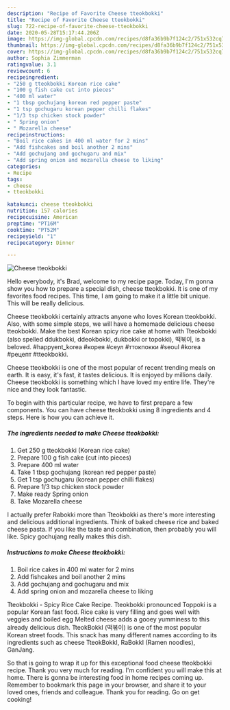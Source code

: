 ```yaml
---
description: "Recipe of Favorite Cheese tteokbokki"
title: "Recipe of Favorite Cheese tteokbokki"
slug: 722-recipe-of-favorite-cheese-tteokbokki
date: 2020-05-28T15:17:44.206Z
image: https://img-global.cpcdn.com/recipes/d8fa36b9b7f124c2/751x532cq70/cheese-tteokbokki-recipe-main-photo.jpg
thumbnail: https://img-global.cpcdn.com/recipes/d8fa36b9b7f124c2/751x532cq70/cheese-tteokbokki-recipe-main-photo.jpg
cover: https://img-global.cpcdn.com/recipes/d8fa36b9b7f124c2/751x532cq70/cheese-tteokbokki-recipe-main-photo.jpg
author: Sophia Zimmerman
ratingvalue: 3.1
reviewcount: 6
recipeingredient:
- "250 g tteokbokki Korean rice cake"
- "100 g fish cake cut into pieces"
- "400 ml water"
- "1 tbsp gochujang korean red pepper paste"
- "1 tsp gochugaru korean pepper chilli flakes"
- "1/3 tsp chicken stock powder"
- " Spring onion"
- " Mozarella cheese"
recipeinstructions:
- "Boil rice cakes in 400 ml water for 2 mins"
- "Add fishcakes and boil another 2 mins"
- "Add gochujang and gochugaru and mix"
- "Add spring onion and mozarella cheese to liking"
categories:
- Recipe
tags:
- cheese
- tteokbokki

katakunci: cheese tteokbokki 
nutrition: 157 calories
recipecuisine: American
preptime: "PT16M"
cooktime: "PT52M"
recipeyield: "1"
recipecategory: Dinner

---
```



![Cheese tteokbokki](https://img-global.cpcdn.com/recipes/d8fa36b9b7f124c2/751x532cq70/cheese-tteokbokki-recipe-main-photo.jpg)

Hello everybody, it's Brad, welcome to my recipe page. Today, I'm gonna show you how to prepare a special dish, cheese tteokbokki. It is one of my favorites food recipes. This time, I am going to make it a little bit unique. This will be really delicious.

Cheese tteokbokki certainly attracts anyone who loves Korean tteokbokki. Also, with some simple steps, we will have a homemade delicious cheese tteokbokki. Make the best Korean spicy rice cake at home with Tteokbokki (also spelled ddukbokki, ddeokbokki, dukbokki or topokki), 떡볶이, is a beloved. #happyent_korea #корея #сеул #ттокпокки #seoul #korea #рецепт #tteokbokki.

Cheese tteokbokki is one of the most popular of recent trending meals on earth. It is easy, it's fast, it tastes delicious. It is enjoyed by millions daily. Cheese tteokbokki is something which I have loved my entire life. They're nice and they look fantastic.


To begin with this particular recipe, we have to first prepare a few components. You can have cheese tteokbokki using 8 ingredients and 4 steps. Here is how you can achieve it.

<!--inarticleads1-->

##### The ingredients needed to make Cheese tteokbokki:

1. Get 250 g tteokbokki (Korean rice cake)
1. Prepare 100 g fish cake (cut into pieces)
1. Prepare 400 ml water
1. Take 1 tbsp gochujang (korean red pepper paste)
1. Get 1 tsp gochugaru (korean pepper chilli flakes)
1. Prepare 1/3 tsp chicken stock powder
1. Make ready  Spring onion
1. Take  Mozarella cheese


I actually prefer Rabokki more than Tteokbokki as there&#39;s more interesting and delicious additional ingredients. Think of baked cheese rice and baked cheese pasta. If you like the taste and combination, then probably you will like. Spicy gochujang really makes this dish. 

<!--inarticleads2-->

##### Instructions to make Cheese tteokbokki:

1. Boil rice cakes in 400 ml water for 2 mins
1. Add fishcakes and boil another 2 mins
1. Add gochujang and gochugaru and mix
1. Add spring onion and mozarella cheese to liking


Tteokbokki - Spicy Rice Cake Recipe. Tteokbokki pronounced Toppoki is a popular Korean fast food. Rice cake is very filling and goes well with veggies and boiled egg Melted cheese adds a gooey yumminess to this already delicious dish. TteokBokkI (떡볶이) is one of the most popular Korean street foods. This snack has many different names according to its ingredients such as cheese TteokBokkI, RaBokkI (Ramen noodles), GanJang. 

So that is going to wrap it up for this exceptional food cheese tteokbokki recipe. Thank you very much for reading. I'm confident you will make this at home. There is gonna be interesting food in home recipes coming up. Remember to bookmark this page in your browser, and share it to your loved ones, friends and colleague. Thank you for reading. Go on get cooking!
